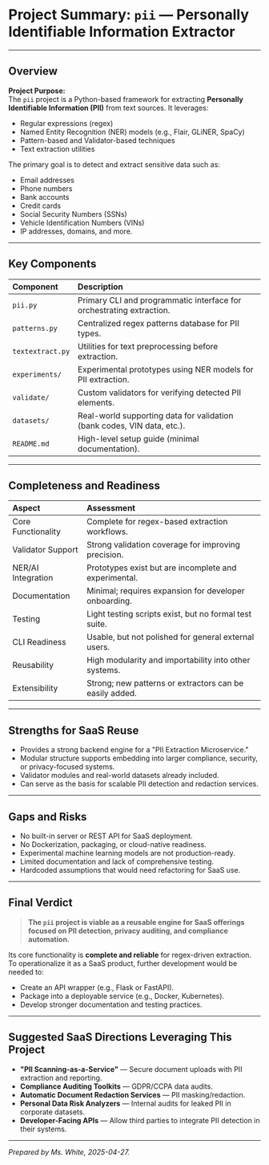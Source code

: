 # Project Summary: `pii` — Personally Identifiable Information Extractor

---

## Overview

**Project Purpose:**  
The `pii` project is a Python-based framework for extracting **Personally Identifiable Information (PII)** from text sources. It leverages:
- Regular expressions (regex)
- Named Entity Recognition (NER) models (e.g., Flair, GLiNER, SpaCy)
- Pattern-based and Validator-based techniques
- Text extraction utilities

The primary goal is to detect and extract sensitive data such as:
- Email addresses
- Phone numbers
- Bank accounts
- Credit cards
- Social Security Numbers (SSNs)
- Vehicle Identification Numbers (VINs)
- IP addresses, domains, and more.

---

## Key Components

| Component | Description |
|:---|:---|
| `pii.py` | Primary CLI and programmatic interface for orchestrating extraction. |
| `patterns.py` | Centralized regex patterns database for PII types. |
| `textextract.py` | Utilities for text preprocessing before extraction. |
| `experiments/` | Experimental prototypes using NER models for PII extraction. |
| `validate/` | Custom validators for verifying detected PII elements. |
| `datasets/` | Real-world supporting data for validation (bank codes, VIN data, etc.). |
| `README.md` | High-level setup guide (minimal documentation). |

---

## Completeness and Readiness

| Aspect | Assessment |
|:---|:---|
| Core Functionality | Complete for regex-based extraction workflows. |
| Validator Support | Strong validation coverage for improving precision. |
| NER/AI Integration | Prototypes exist but are incomplete and experimental. |
| Documentation | Minimal; requires expansion for developer onboarding. |
| Testing | Light testing scripts exist, but no formal test suite. |
| CLI Readiness | Usable, but not polished for general external users. |
| Reusability | High modularity and importability into other systems. |
| Extensibility | Strong; new patterns or extractors can be easily added. |

---

## Strengths for SaaS Reuse

- Provides a strong backend engine for a "PII Extraction Microservice."
- Modular structure supports embedding into larger compliance, security, or privacy-focused systems.
- Validator modules and real-world datasets already included.
- Can serve as the basis for scalable PII detection and redaction services.

---

## Gaps and Risks

- No built-in server or REST API for SaaS deployment.
- No Dockerization, packaging, or cloud-native readiness.
- Experimental machine learning models are not production-ready.
- Limited documentation and lack of comprehensive testing.
- Hardcoded assumptions that would need refactoring for SaaS use.

---

## Final Verdict

> **The `pii` project is viable as a reusable engine for SaaS offerings focused on PII detection, privacy auditing, and compliance automation.**

Its core functionality is **complete and reliable** for regex-driven extraction.  
To operationalize it as a SaaS product, further development would be needed to:
- Create an API wrapper (e.g., Flask or FastAPI).
- Package into a deployable service (e.g., Docker, Kubernetes).
- Develop stronger documentation and testing practices.

---

## Suggested SaaS Directions Leveraging This Project

- **"PII Scanning-as-a-Service"** — Secure document uploads with PII extraction and reporting.
- **Compliance Auditing Toolkits** — GDPR/CCPA data audits.
- **Automatic Document Redaction Services** — PII masking/redaction.
- **Personal Data Risk Analyzers** — Internal audits for leaked PII in corporate datasets.
- **Developer-Facing APIs** — Allow third parties to integrate PII detection in their systems.

---

*Prepared by Ms. White, 2025-04-27.*

